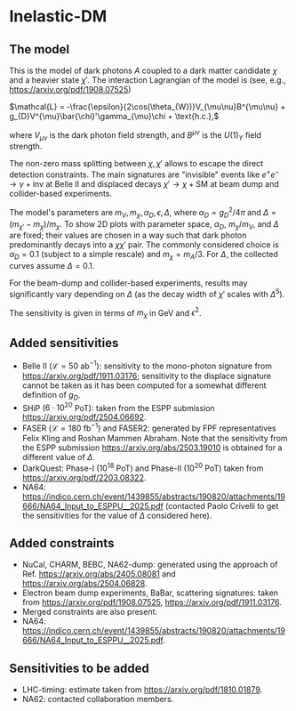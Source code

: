 # Inelastic-DM

## The model

This is the model of dark photons $A$ coupled to a dark matter candidate $\chi$ and a heavier state $\chi'$. The interaction Lagrangian of the model is (see, e.g., https://arxiv.org/pdf/1908.07525)

$`\mathcal{L} = -\frac{\epsilon}{2\cos(\theta_{W})}V_{\mu\nu}B^{\mu\nu} + g_{D}V^{\mu}\bar{\chi}'\gamma_{\mu}\chi + \text{h.c.},`$

where $`V_{\mu\nu}`$ is the dark photon field strength, and $`B^{\mu\nu}`$ is the $`U(1)_{Y}`$ field strength.

The non-zero mass splitting between $`\chi,\chi'`$ allows to escape the direct detection constraints. The main signatures are "invisible" events like $`e^{+}e^{-}\to \gamma+\text{inv}`$ at Belle II and displaced decays $`\chi' \to \chi + \text{SM}`$ at beam dump and collider-based experiments.

The model's parameters are $`m_{V},m_{\chi}, \alpha_{D}, \epsilon, \Delta`$, where $`\alpha_{D} = g_{D}^{2}/4\pi`$ and $`\Delta = (m_{\chi'}-m_{\chi})/m_{\chi}`$. To show 2D plots with parameter space, $`\alpha_{D}`$, $`m_{\chi}/m_{V}`$, and $`\Delta`$ are fixed; their values are chosen in a way such that dark photon predominantly decays into a $`\chi\chi'`$ pair. The commonly considered choice is $`\alpha_{D} = 0.1`$ (subject to a simple rescale) and $`m_{\chi} = m_{A}/3`$. For $`\Delta`$, the collected curves assume $`\Delta = 0.1`$. 

For the beam-dump and collider-based experiments, results may significantly vary depending on $`\Delta`$ (as the decay width of $`\chi'`$ scales with $`\Delta^{5}`$). 

The sensitivity is given in terms of $`m_{\chi}`$ in GeV and $`\epsilon^{2}`$.
 
 
## Added sensitivities

- Belle II ($`\mathcal{L} = 50\text{ ab}^{-1}`$): sensitivity to the mono-photon signature from  https://arxiv.org/pdf/1911.03176; sensitivity to the displace signature cannot be taken as it has been computed for a somewhat different definition of $g_{D}$.
- SHiP ($`6\cdot 10^{20}`$ PoT): taken from the ESPP submission https://arxiv.org/pdf/2504.06692.
- FASER ($`\mathcal{L} = 180 \text{ fb}^{-1}`$) and FASER2: generated by FPF representatives Felix Kling and Roshan Mammen Abraham. Note that the sensitivity from the ESPP submission https://arxiv.org/abs/2503.19010 is obtained for a different value of $`\Delta`$.
- DarkQuest: Phase-I ($`10^{18}`$ PoT) and Phase-II ($`10^{20}`$ PoT) taken from https://arxiv.org/pdf/2203.08322.
- NA64: https://indico.cern.ch/event/1439855/abstracts/190820/attachments/19666/NA64_Input_to_ESPPU__2025.pdf (contacted Paolo Crivelli to get the sensitivities for the value of $`\Delta`$ considered here).

## Added constraints

- NuCal, CHARM, BEBC, NA62-dump: generated using the approach of Ref. https://arxiv.org/abs/2405.08081 and https://arxiv.org/abs/2504.06828.
- Electron beam dump experiments, BaBar, scattering signatures: taken from https://arxiv.org/pdf/1908.07525, https://arxiv.org/pdf/1911.03176.
- Merged constraints are also present.
- NA64: https://indico.cern.ch/event/1439855/abstracts/190820/attachments/19666/NA64_Input_to_ESPPU__2025.pdf.
 
## Sensitivities to be added


- LHC-timing: estimate taken from https://arxiv.org/pdf/1810.01879.
- NA62: contacted collaboration members.
